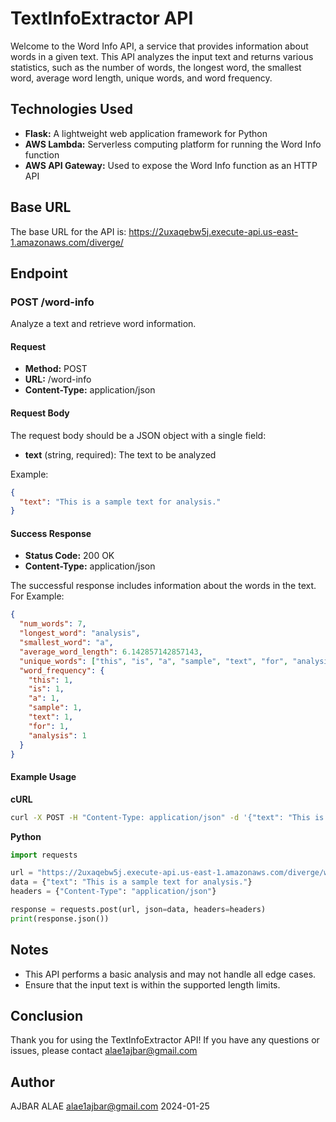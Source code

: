 # TextInfoExtractor API

Welcome to the Word Info API, a service that provides information about words in a given text. This API analyzes the input text and returns various statistics, such as the number of words, the longest word, the smallest word, average word length, unique words, and word frequency.

## Technologies Used

- **Flask:** A lightweight web application framework for Python
- **AWS Lambda:** Serverless computing platform for running the Word Info function
- **AWS API Gateway:** Used to expose the Word Info function as an HTTP API

## Base URL
The base URL for the API is:
https://2uxaqebw5j.execute-api.us-east-1.amazonaws.com/diverge/

## Endpoint ##
### POST /word-info ###
Analyze a text and retrieve word information.

#### Request ####
- **Method:** POST
- **URL:** /word-info
- **Content-Type:** application/json

#### Request Body ####
The request body should be a JSON object with a single field:
- **text** (string, required): The text to be analyzed
  
Example:
```json
{
  "text": "This is a sample text for analysis."
}
```

#### Success Response ####
- **Status Code:** 200 OK
- **Content-Type:** application/json

The successful response includes information about the words in the text. For Example:
```json
{
  "num_words": 7,
  "longest_word": "analysis",
  "smallest_word": "a",
  "average_word_length": 6.142857142857143,
  "unique_words": ["this", "is", "a", "sample", "text", "for", "analysis"],
  "word_frequency": {
    "this": 1,
    "is": 1,
    "a": 1,
    "sample": 1,
    "text": 1,
    "for": 1,
    "analysis": 1
  }
}
```
#### Example Usage ####
**cURL**
```bash
curl -X POST -H "Content-Type: application/json" -d '{"text": "This is a sample text for analysis."}' https://2uxaqebw5j.execute-api.us-east-1.amazonaws.com/diverge/word-info
```

**Python**
```python
import requests

url = "https://2uxaqebw5j.execute-api.us-east-1.amazonaws.com/diverge/word-info"
data = {"text": "This is a sample text for analysis."}
headers = {"Content-Type": "application/json"}

response = requests.post(url, json=data, headers=headers)
print(response.json())
```

## Notes ##
- This API performs a basic analysis and may not handle all edge cases.
- Ensure that the input text is within the supported length limits.

## Conclusion ##
Thank you for using the TextInfoExtractor API! If you have any questions or issues, please contact alae1ajbar@gmail.com

## Author ##
AJBAR ALAE
alae1ajbar@gmail.com
2024-01-25
